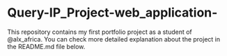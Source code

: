 # Query-IP_Project-web_application-
This repository contains my first portfolio project as a student of @alx_africa. You can check more detailed explanation about the project in the README.md file below.
